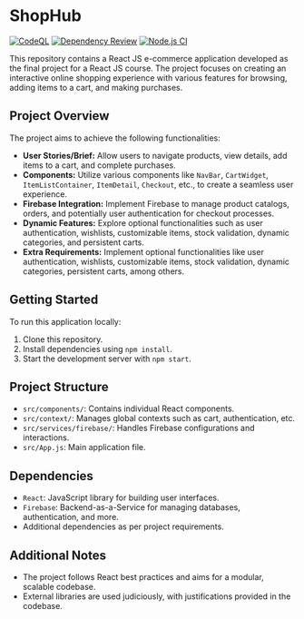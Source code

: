 # ShopHub

[![CodeQL](https://github.com/gabriel-rodriguezcastellini/ecommerce/actions/workflows/github-code-scanning/codeql/badge.svg)](https://github.com/gabriel-rodriguezcastellini/ecommerce/actions/workflows/github-code-scanning/codeql)
[![Dependency Review](https://github.com/gabriel-rodriguezcastellini/ecommerce/actions/workflows/dependency-review.yml/badge.svg)](https://github.com/gabriel-rodriguezcastellini/ecommerce/actions/workflows/dependency-review.yml)
[![Node.js CI](https://github.com/gabriel-rodriguezcastellini/ecommerce/actions/workflows/node.js.yml/badge.svg)](https://github.com/gabriel-rodriguezcastellini/ecommerce/actions/workflows/node.js.yml)

This repository contains a React JS e-commerce application developed as the final project for a React JS course. The project focuses on creating an interactive online shopping experience with various features for browsing, adding items to a cart, and making purchases.

## Project Overview

The project aims to achieve the following functionalities:

- **User Stories/Brief:** Allow users to navigate products, view details, add items to a cart, and complete purchases.
- **Components:** Utilize various components like `NavBar`, `CartWidget`, `ItemListContainer`, `ItemDetail`, `Checkout`, etc., to create a seamless user experience.
- **Firebase Integration:** Implement Firebase to manage product catalogs, orders, and potentially user authentication for checkout processes.
- **Dynamic Features:** Explore optional functionalities such as user authentication, wishlists, customizable items, stock validation, dynamic categories, and persistent carts.
- **Extra Requirements:** Implement optional functionalities like user authentication, wishlists, customizable items, stock validation, dynamic categories, persistent carts, among others.

## Getting Started

To run this application locally:

1. Clone this repository.
2. Install dependencies using `npm install`.
3. Start the development server with `npm start`.

## Project Structure

- `src/components/`: Contains individual React components.
- `src/context/`: Manages global contexts such as cart, authentication, etc.
- `src/services/firebase/`: Handles Firebase configurations and interactions.
- `src/App.js`: Main application file.

## Dependencies

- `React`: JavaScript library for building user interfaces.
- `Firebase`: Backend-as-a-Service for managing databases, authentication, and more.
- Additional dependencies as per project requirements.

## Additional Notes

- The project follows React best practices and aims for a modular, scalable codebase.
- External libraries are used judiciously, with justifications provided in the codebase.
